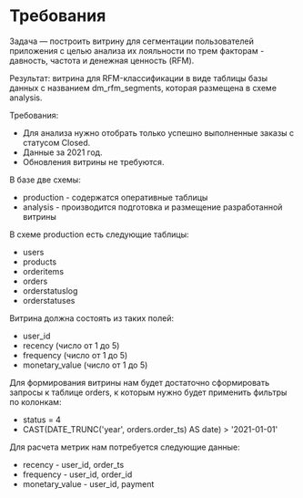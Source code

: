 # Требования
Задача — построить витрину для сегментации пользователей приложения с целью анализа их лояльности по трем факторам - давность, частота и денежная ценность (RFM). 

Результат: витрина для RFM-классификации в виде таблицы базы данных с названием dm_rfm_segments, которая размещена в схеме analysis. 

Требования:
  - Для анализа нужно отобрать только успешно выполненные заказы с статусом Closed.
  - Данные за 2021 год.
  - Обновления витрины не требуются.

В базе две схемы: 
  - production - содержатся оперативные таблицы
  - analysis - производится подготовка и размещение разработанной витрины

В схеме production есть следующие таблицы:
- users
- products
- orderitems
- orders
- orderstatuslog
- orderstatuses

Витрина должна состоять из таких полей:
- user_id
- recency (число от 1 до 5)
- frequency (число от 1 до 5)
- monetary_value (число от 1 до 5)

Для формирования витрины нам будет достаточно сформировать запросы к таблице orders, к которым нужно будет применить фильтры по колонкам:
- status = 4
- CAST(DATE_TRUNC('year', orders.order_ts) AS date) > '2021-01-01'
  
Для расчета метрик нам потребуется следующие данные:
- recency - user_id, order_ts
- frequency	- user_id, order_id
- monetary_value - user_id, payment
